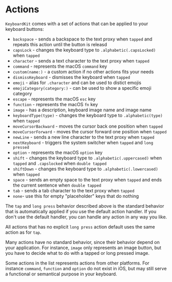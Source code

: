 # Actions

`KeyboardKit` comes with a set of actions that can be applied to your keyboard buttons:

* `backspace` - sends a backspace to the text proxy when `tapped` and repeats this action until the button is releasd
* `capsLock` - changes the keyboard type to `.alphabetic(.capsLocked)` when `tapped`
* `character` - sends a text character to the text proxy when `tapped`
* `command` - represents the macOS `command` key
* `custom(name:)` - a custom action if no other actions fits your needs
* `dismissKeyboard` - dismisses the keyboard when `tapped`
* `emoji`  - alias for `.character` and can be used to distict emojis
* `emojiCategory(category:)` - can be used to show a specific emoji category
* `escape` - represents the macOS `esc` key
* `function` - represents the macOS `fn` key
* `image` - has a description, keyboard image name and image name
* `keyboardType(type)` - changes the keyboard type to `.alphabetic(type)` when `tapped`
* `moveCursorBackward` - moves the cursor back one position when `tapped`
* `moveCursorForward` - moves the cursor forward one position when `tapped`
* `newLine` - sends a new line character to the text proxy when `tapped`
* `nextKeyboard` - triggers the system switcher when `tapped` and `long pressed`
* `option` - represents the macOS `option` key
* `shift` - changes the keyboard type to `.alphabetic(.uppercased)` when `tapped` and `.capslocked` when `double tapped`
* `shiftDown` - changes the keyboard type to `.alphabetic(.lowercased)` when `tapped`
* `space` - sends an empty space to the text proxy when `tapped` and ends the current sentence when `double tapped`
* `tab` - sends a tab character to the text proxy when `tapped`
* `none`- use this for empty "placeholder" keys that do nothing

The `tap` and `long press` behavior described above is the standard behavior that is automatically applied if you use the default action handler. If you don't use the default handler, you can handle any action in any way you like.

All actions that has no explicit `long press` action default uses the same action as for `tap`.

Many actions have no standard behavior, since their behavior depend on your application. For instance, `image` only represents an image button, but you have to decide what to do with a tapped or long pressed image.

Some actions in the list represents actions from other platforms. For instance `command`, `function` and `option` do not exist in iOS, but may still serve a functional or semantical purpose in your keyboard.
